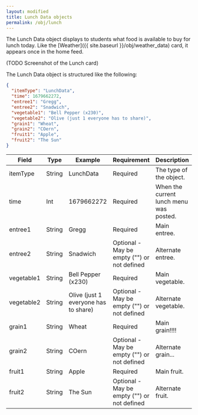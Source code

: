 ```yaml
---
layout: modified
title: Lunch Data objects
permalink: /obj/lunch
---
```

The Lunch Data object displays to students what food is available to buy for lunch today. Like the [Weather]({{ site.baseurl }}/obj/weather_data) card, it appears once in the home feed. 

(TODO Screenshot of the Lunch card)

The Lunch Data object is structured like the following:
```json
{
  "itemType": "LunchData",
  "time": 1679662272,
  "entree1": "Gregg",
  "entree2": "Snadwich",
  "vegetable1": "Bell Pepper (x230)",
  "vegetable2": "Olive (just 1 everyone has to share)",
  "grain1": "Wheat",
  "grain2": "COern",
  "fruit1": "Apple",
  "fruit2": "The Sun"
}
```

| Field      | Type   | Example                              | Requirement                                 | Description                             |
|------------|--------|--------------------------------------|---------------------------------------------|-----------------------------------------|
| itemType   | String | LunchData                            | Required                                    | The type of the object.                 |
| time       | Int    | 1679662272                           | Required                                    | When the current lunch menu was posted. |
| entree1    | String | Gregg                                | Required                                    | Main entree.                            |
| entree2    | String | Snadwich                             | Optional - May be empty ("") or not defined | Alternate entree.                       |
| vegetable1 | String | Bell Pepper (x230)                   | Required                                    | Main vegetable.                         |
| vegetable2 | String | Olive (just 1 everyone has to share) | Optional - May be empty ("") or not defined | Alternate vegetable.                    |
| grain1     | String | Wheat                                | Required                                    | Main grain!!!!                          |
| grain2     | String | COern                                | Optional - May be empty ("") or not defined | Alternate grain...                      |
| fruit1     | String | Apple                                | Required                                    | Main fruit.                             |
| fruit2     | String | The Sun                              | Optional - May be empty ("") or not defined | Alternate fruit.                        |
